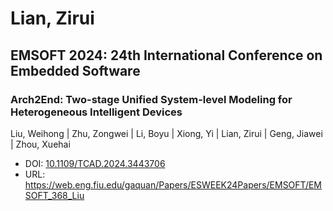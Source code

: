 # Lian, Zirui

## EMSOFT 2024: 24th International Conference on Embedded Software

### Arch2End: Two-stage Unified System-level Modeling for Heterogeneous Intelligent Devices
Liu, Weihong | Zhu, Zongwei | Li, Boyu | Xiong, Yi | Lian, Zirui | Geng, Jiawei | Zhou, Xuehai
* DOI: [10.1109/TCAD.2024.3443706](https://doi.org/10.1109/TCAD.2024.3443706)
* URL: <https://web.eng.fiu.edu/gaquan/Papers/ESWEEK24Papers/EMSOFT/EMSOFT_368_Liu>

